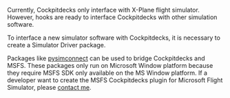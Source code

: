 Currently, Cockpitdecks only interface with X-Plane flight simulator. However, hooks are ready to interface Cockpitdecks with other simulation software.

To interface a new simulator software with Cockpitdecks, it is necessary to create a Simulator Driver package.

Packages like [pysimconnect](https://github.com/patricksurry/pysimconnect) can be used to bridge Cockpitdecks and MSFS. These packages only run on Microsoft Window platform because they require MSFS SDK only available on the MS Window platform. If a developer want to create the MSFS Cockpitdecks plugin for Microsoft Flight Simulator, please [contact me](https://github.com/devleaks/cockpitdecks).
